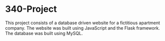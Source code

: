 # 340-Project
 
This project consists of a database driven website for a fictitious apartment company. The website was built using JavaScript and the Flask framework. The database was built using MySQL. 
